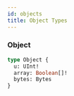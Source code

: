 ```yaml
---
id: objects
title: Object Types
---
```



### Object 

```graphql
type Object {
  u: UInt! 
  array: Boolean[]! 
  bytes: Bytes 
}
```

